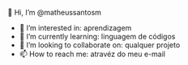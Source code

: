 👋 Hi, I’m @matheussantosm
- 👀 I’m interested in: aprendizagem
- 🌱 I’m currently learning: linguagem de códigos
- 💞️ I’m looking to collaborate on: qualquer projeto
- 📫 How to reach me: atravéz do meu e-mail

<!---
matheussantosm/matheussantosm is a ✨ special ✨ repository because its `README.md` (this file) appears on your GitHub profile.
You can click the Preview link to take a look at your changes.
--->
